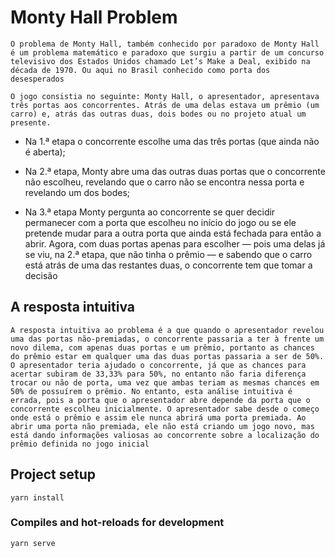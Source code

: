 # Monty Hall Problem

`O problema de Monty Hall, também conhecido por paradoxo de Monty Hall é um problema matemático e paradoxo que surgiu a partir de um concurso televisivo dos Estados Unidos chamado Let’s Make a Deal, exibido na década de 1970. Ou aqui no Brasil conhecido como porta dos desesperados`

`O jogo consistia no seguinte: Monty Hall, o apresentador, apresentava três portas aos concorrentes. Atrás de uma delas estava um prêmio (um carro) e, atrás das outras duas, dois bodes ou no projeto atual um presente.`

- Na 1.ª etapa o concorrente escolhe uma das três portas (que ainda não é aberta);
  
- Na 2.ª etapa, Monty abre uma das outras duas portas que o concorrente não escolheu, revelando que o carro não se encontra nessa porta e revelando um dos bodes;
  
- Na 3.ª etapa Monty pergunta ao concorrente se quer decidir permanecer com a porta que escolheu no início do jogo ou se ele pretende mudar para a outra porta que ainda está fechada para então a abrir. Agora, com duas portas apenas para escolher — pois uma delas já se viu, na 2.ª etapa, que não tinha o prêmio — e sabendo que o carro está atrás de uma das restantes duas, o concorrente tem que tomar a decisão

## A resposta intuitiva 
`A resposta intuitiva ao problema é a que quando o apresentador revelou uma das portas não-premiadas, o concorrente passaria a ter à frente um novo dilema, com apenas duas portas e um prêmio, portanto as chances do prêmio estar em qualquer uma das duas portas passaria a ser de 50%. O apresentador teria ajudado o concorrente, já que as chances para acertar subiram de 33,33% para 50%, no entanto não faria diferença trocar ou não de porta, uma vez que ambas teriam as mesmas chances em 50% de possuírem o prêmio. No entanto, esta análise intuitiva é errada, pois a porta que o apresentador abre depende da porta que o concorrente escolheu inicialmente. O apresentador sabe desde o começo onde está o prêmio e assim ele nunca abrirá uma porta premiada. Ao abrir uma porta não premiada, ele não está criando um jogo novo, mas está dando informações valiosas ao concorrente sobre a localização do prêmio definida no jogo inicial`

## Project setup
```
yarn install
```

### Compiles and hot-reloads for development
```
yarn serve
```
